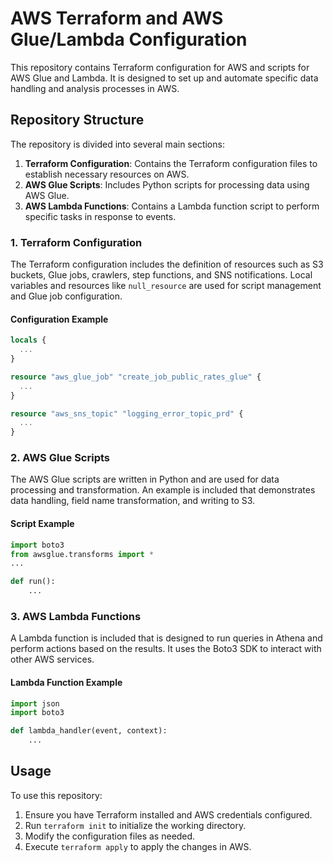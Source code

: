 

# AWS Terraform and AWS Glue/Lambda Configuration

This repository contains Terraform configuration for AWS and scripts for AWS Glue and Lambda. It is designed to set up and automate specific data handling and analysis processes in AWS.

## Repository Structure

The repository is divided into several main sections:

1. **Terraform Configuration**: Contains the Terraform configuration files to establish necessary resources on AWS.
2. **AWS Glue Scripts**: Includes Python scripts for processing data using AWS Glue.
3. **AWS Lambda Functions**: Contains a Lambda function script to perform specific tasks in response to events.

### 1. Terraform Configuration

The Terraform configuration includes the definition of resources such as S3 buckets, Glue jobs, crawlers, step functions, and SNS notifications. Local variables and resources like `null_resource` are used for script management and Glue job configuration. 

#### Configuration Example

```terraform
locals {
  ...
}

resource "aws_glue_job" "create_job_public_rates_glue" {
  ...
}

resource "aws_sns_topic" "logging_error_topic_prd" {
  ...
}
```

### 2. AWS Glue Scripts

The AWS Glue scripts are written in Python and are used for data processing and transformation. An example is included that demonstrates data handling, field name transformation, and writing to S3.

#### Script Example

```python
import boto3
from awsglue.transforms import *
...

def run():
    ...
```

### 3. AWS Lambda Functions

A Lambda function is included that is designed to run queries in Athena and perform actions based on the results. It uses the Boto3 SDK to interact with other AWS services.

#### Lambda Function Example

```python
import json
import boto3

def lambda_handler(event, context):
    ...
```

## Usage

To use this repository:

1. Ensure you have Terraform installed and AWS credentials configured.
2. Run `terraform init` to initialize the working directory.
3. Modify the configuration files as needed.
4. Execute `terraform apply` to apply the changes in AWS.

